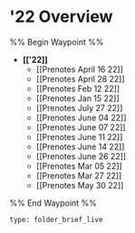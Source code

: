 # '22 Overview
%% Begin Waypoint %%
- **[['22]]**
	- [[Prenotes April 16 22]]
	- [[Prenotes April 28 22]]
	- [[Prenotes Feb 12 22]]
	- [[Prenotes Jan 15 22]]
	- [[Prenotes July 27 22]]
	- [[Prenotes June 04 22]]
	- [[Prenotes June 07 22]]
	- [[Prenotes June 11 22]]
	- [[Prenotes June 14 22]]
	- [[Prenotes June 26 22]]
	- [[Prenotes Mar 05 22]]
	- [[Prenotes Mar 27 22]]
	- [[Prenotes May 30 22]]

%% End Waypoint %%

```ccard
type: folder_brief_live
```
 
